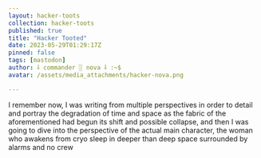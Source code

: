 ```yaml
---
layout: hacker-toots
collection: hacker-toots
published: true
title: "Hacker Tooted"
date: 2023-05-29T01:29:17Z
pinned: false
tags: [mastodon]
author: ⸸ commander ░ nova ⸸ :~$
avatar: /assets/media_attachments/hacker-nova.png

---
```


<p>I remember now, I was writing from multiple perspectives in order to detail and portray the degradation of time and space as the fabric of the aforementioned had begun its shift and possible collapse, and then I was going to dive into the perspective of the actual main character, the woman who awakens from cryo sleep in deeper than deep space surrounded by alarms and no crew</p>


